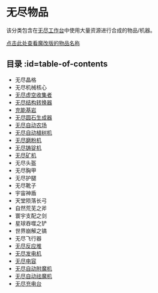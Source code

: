# 无尽物品 

该分类包含在[无尽工作台](./Infinity-Forge)中使用大量资源进行合成的物品/机器。

[点击此处查看魔改版的物品名称](./Infinity-Items-changed)

## 目录 :id=table-of-contents

- 无尽晶格
- 无尽机械核心
- [无尽虚空收集者](./Void-Harvester)
- [无尽结构转换器](./Singularity-Constructor)
- [充能基岩](./Powered-Bedrock)
- [无尽圆石生成器](./Cobblestone-Generator)
- [无尽自动农场](./Virtual-Farm)
- [无尽自动植树机](./Tree-Grower)
- [无尽磨粉机](./Dust-Extractor)
- [无尽铸锭机](./Ingot-Former)
- [无尽矿机](./Quarries)
- 无尽头盔
- 无尽胸甲
- 无尽护腿
- 无尽靴子
- 宇宙神盾
- 天堂陨落长弓
- 自然荒芜之斧
- 寰宇支配之剑
- 星球吞噬之铲
- 世界崩解之镐
- 无尽飞行器
- [无尽反应堆](./Infinity-Reactor)
- [无尽发电机](./Infinite-Panel)
- [无尽电容](./Slimefun-Extension#infinity-capacitor)
- [无尽自动附魔机](./Slimefun-Extension#infinity-enchanter)
- [无尽自动祛魔机](./Slimefun-Extension#infinity-disenchanter)
- [无尽充电台](./Slimefun-Extension#infinity-charger)
